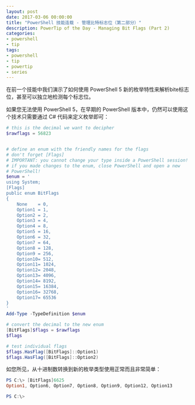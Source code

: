 ```yaml
---
layout: post
date: 2017-03-06 00:00:00
title: "PowerShell 技能连载 - 管理比特标志位（第二部分）"
description: PowerTip of the Day - Managing Bit Flags (Part 2)
categories:
- powershell
- tip
tags:
- powershell
- tip
- powertip
- series
---
```

在前一个技能中我们演示了如何使用 PowerShell 5 新的枚举特性来解析bite标志位，甚至可以独立地检测每个标志位。

如果您无法使用 PowerShell 5，在早期的 PowerShell 版本中，仍然可以使用这个技术只需要通过 C# 代码来定义枚举即可：

```powershell
# this is the decimal we want to decipher
$rawflags = 56823


# define an enum with the friendly names for the flags
# don't forget [Flags]
# IMPORTANT: you cannot change your type inside a PowerShell session!
# if you made changes to the enum, close PowerShell and open a new
# PowerShell!
$enum = '
using System;
[Flags]
public enum BitFlags
{
    None    = 0,
    Option1 = 1,
    Option2 = 2,
    Option3 = 4,
    Option4 = 8,
    Option5 = 16,
    Option6 = 32,
    Option7 = 64,
    Option8 = 128,
    Option9 = 256,
    Option10= 512,
    Option11= 1024,
    Option12= 2048,
    Option13= 4096,
    Option14= 8192,
    Option15= 16384,
    Option16= 32768,
    Option17= 65536
}
'
Add-Type -TypeDefinition $enum

# convert the decimal to the new enum
[BitFlags]$flags = $rawflags
$flags

# test individual flags
$flags.HasFlag([BitFlags]::Option1)
$flags.HasFlag([BitFlags]::Option2)
```

如您所见，从十进制数转换到新的枚举类型使用正常而且非常简单：

```powershell
PS C:\> [BitFlags]6625
Option1, Option6, Option7, Option8, Option9, Option12, Option13

PS C:\>
```

<!--本文国际来源：[Managing Bit Flags (Part 2)](http://community.idera.com/powershell/powertips/b/tips/posts/managing-bit-flags-part-2)-->
